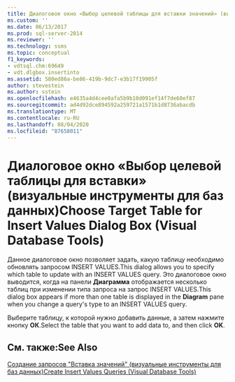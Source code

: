 ```yaml
---
title: Диалоговое окно «Выбор целевой таблицы для вставки значений» (визуальные инструменты для баз данных) | Документация Майкрософт
ms.custom: ''
ms.date: 06/13/2017
ms.prod: sql-server-2014
ms.reviewer: ''
ms.technology: ssms
ms.topic: conceptual
f1_keywords:
- vdtsql.chm:69649
- vdt.dlgbox.insertinto
ms.assetid: 580ed86a-be86-419b-9dc7-e3b17f19905f
author: stevestein
ms.author: sstein
ms.openlocfilehash: e4635a4d4cee0afa5b9b10d091ef14f7de60ef87
ms.sourcegitcommit: ad4d92dce894592a259721a1571b1d8736abacdb
ms.translationtype: MT
ms.contentlocale: ru-RU
ms.lasthandoff: 08/04/2020
ms.locfileid: "87658011"
---
```

# <a name="choose-target-table-for-insert-values-dialog-box-visual-database-tools"></a><span data-ttu-id="df2ad-102">Диалоговое окно «Выбор целевой таблицы для вставки» (визуальные инструменты для баз данных)</span><span class="sxs-lookup"><span data-stu-id="df2ad-102">Choose Target Table for Insert Values Dialog Box (Visual Database Tools)</span></span>
  <span data-ttu-id="df2ad-103">Данное диалоговое окно позволяет задать, какую таблицу необходимо обновлять запросом INSERT VALUES.</span><span class="sxs-lookup"><span data-stu-id="df2ad-103">This dialog allows you to specify which table to update with an INSERT VALUES query.</span></span> <span data-ttu-id="df2ad-104">Это диалоговое окно выводится, когда на панели **Диаграмма** отображается несколько таблиц при изменении типа запроса на запрос INSERT VALUES.</span><span class="sxs-lookup"><span data-stu-id="df2ad-104">This dialog box appears if more than one table is displayed in the **Diagram** pane when you change a query's type to an INSERT VALUES query.</span></span>  
  
 <span data-ttu-id="df2ad-105">Выберите таблицу, к которой нужно добавить данные, а затем нажмите кнопку **ОК**.</span><span class="sxs-lookup"><span data-stu-id="df2ad-105">Select the table that you want to add data to, and then click **OK**.</span></span>  
  
## <a name="see-also"></a><span data-ttu-id="df2ad-106">См. также:</span><span class="sxs-lookup"><span data-stu-id="df2ad-106">See Also</span></span>  
 [<span data-ttu-id="df2ad-107">Создание запросов "Вставка значений" (визуальные инструменты для баз данных)</span><span class="sxs-lookup"><span data-stu-id="df2ad-107">Create Insert Values Queries &#40;Visual Database Tools&#41;</span></span>](visual-database-tools.md)  
  
  

